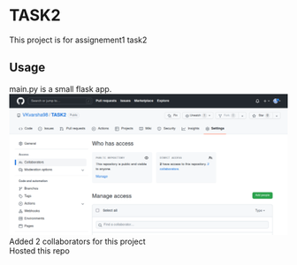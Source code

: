 # TASK2
This project is for assignement1 task2
## Usage
main.py is a small flask app.<br>
![collaborators](https://github.com/VKvarsha98/TASK2/blob/main/collaborators.png)<br>
Added 2 collaborators for this project<br>
Hosted this repo<br>
